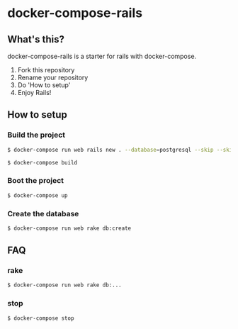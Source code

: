 # docker-compose-rails

## What's this?

docker-compose-rails is a starter for rails with docker-compose.

1. Fork this repository
1. Rename your repository
1. Do 'How to setup'
1. Enjoy Rails!

## How to setup

### Build the project

```sh
$ docker-compose run web rails new . --database=postgresql --skip --skip-gemfile --skip-bundle

$ docker-compose build
```

### Boot the project

```sh
$ docker-compose up
```

### Create the database

```sh
$ docker-compose run web rake db:create
```

## FAQ

### rake

```sh
$ docker-compose run web rake db:...
```

### stop

```sh
$ docker-compose stop
```
